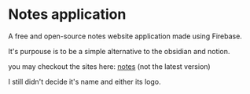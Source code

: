 # Notes application

A free and open-source notes website application made using Firebase.

It's purpouse is to be a simple alternative to the obsidian and notion. 

you may checkout the sites here: [notes](https://joaonotfound.ddns.net) (not the latest version)

I still didn't decide it's name and either its logo.

